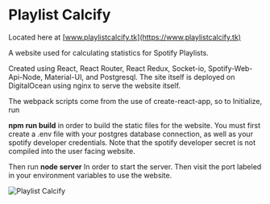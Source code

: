 # Playlist Calcify

Located here at [www.playlistcalcify.tk](https://www.playlistcalcify.tk)

A website used for calculating statistics for Spotify Playlists. 

Created using React, React Router, React Redux, Socket-io, Spotify-Web-Api-Node, Material-UI, and Postgresql. The site itself is deployed on DigitalOcean using nginx to serve the website itself.

The webpack scripts come from the use of create-react-app, so to Initialize, run

**npm run build**
in order to build the static files for the website. You must first create a .env file with your postgres database connection, as well as your spotify developer credentials. Note that the spotify developer secret is not compiled into the user facing website.

Then run
**node server**
In order to start the server. Then visit the port labeled in your environment variables to use the website.

![Playlist Calcify](https://i.imgur.com/SioptrX.png "Playlist Calcify")
